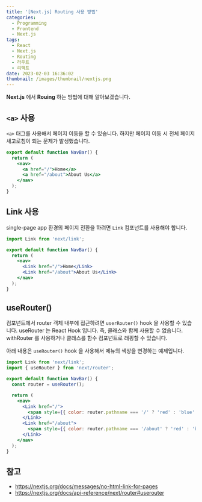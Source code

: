 ```yaml
---
title: '[Next.js] Routing 사용 방법'
categories:
  - Programming
  - Frontend
  - Next.js
tags:
  - React
  - Next.js
  - Routing
  - 라우트
  - 리액트
date: 2023-02-03 16:36:02
thumbnail: /images/thumbnail/nextjs.png
---
```


**Next.js** 에서 **Rouing** 하는 방법에 대해 알아보겠습니다.

## `<a>` 사용

`<a>` 태그를 사용해서 페이지 이동을 할 수 있습니다. 하지만 페이지 이동 시 전체 페이지 새고로침이 되는 문제가 발생했습니다.

```jsx
export default function NavBar() {
  return (
    <nav>
      <a href="/">Home</a>
      <a href="/about">About Us</a>
    </nav>
  );
}
```

## Link 사용

single-page app 환경의 페이지 전환을 하려면 `Link` 컴포넌트를 사용해야 합니다.

```jsx
import Link from 'next/link';

export default function NavBar() {
  return (
    <nav>
      <Link href="/">Home</Link>
      <Link href="/about">About Us</Link>
    </nav>
  );
}
```

## useRouter()

컴포넌트에서 router 객체 내부에 접근하려면 `userRouter()` hook 을 사용할 수 있습니다.
useRouter 는 React Hook 입니다. 즉, 클래스와 함께 사용할 수 없습니다. withRouter 를 사용하거나 클래스를 함수 컴포넌트로 래핑할 수 있습니다.

아래 내용은 `useRouter()` hook 을 사용해서 메뉴의 색상을 변경하는 예제입니다.

```jsx
import Link from 'next/link';
import { useRouter } from 'next/router';

export default function NavBar() {
  const router = useRouter();

  return (
    <nav>
      <Link href="/">
        <span style={{ color: router.pathname === '/' ? 'red' : 'blue' }}>Home</span>
      </Link>
      <Link href="/about">
        <span style={{ color: router.pathname === '/about' ? 'red' : 'blue' }}>About Us</span>
      </Link>
    </nav>
  );
}
```

## 참고

- https://nextjs.org/docs/messages/no-html-link-for-pages
- https://nextjs.org/docs/api-reference/next/router#userouter
